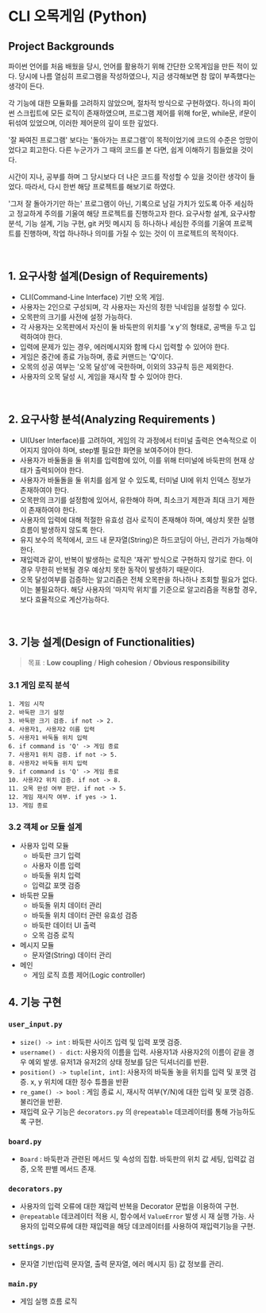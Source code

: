 # CLI 오목게임 (Python)

## Project Backgrounds

파이썬 언어를 처음 배웠을 당시, 언어를 활용하기 위해 간단한 오목게임을 만든 적이 있다.
당시에 나름 열심히 프로그램을 작성하였으나, 지금 생각해보면 참 많이 부족했다는 생각이 든다.

각 기능에 대한 모듈화를 고려하지 않았으며, 절차적 방식으로 구현하였다. 
하나의 파이썬 스크립트에 모든 로직이 존재하였으며, 프로그램 제어를 위해 for문, while문, if문이 뒤섞여 있었으며,
이러한 제어문의 깊이 또한 깊었다.

'잘 짜여진 프로그램' 보다는 '돌아가는 프로그램'이 목적이었기에 코드의 수준은 엉망이었다고 회고한다. 
다른 누군가가 그 때의 코드를 본 다면, 쉽게 이해하기 힘들었을 것이다.

시간이 지나, 공부를 하며 그 당시보다 더 나은 코드를 작성할 수 있을 것이란 생각이 들었다.
따라서, 다시 한번 해당 프로젝트를 해보기로 하였다.

'그저 잘 돌아가기만 하는' 프로그램이 아닌, 기록으로 남길 가치가 있도록 아주 세심하고 정교하게 주의를 기울여 해당 프로젝트를 진행하고자 한다.
요구사항 설계, 요구사항 분석, 기능 설계, 기능 구현, git 커밋 메시지 등 하나하나 세심한 주의를 기울여 프로젝트를 진행하며,
작업 하나하나 의미를 가질 수 있는 것이 이 프로젝트의 목적이다.


<br/>

## 1. 요구사항 설계(Design of Requirements)
- CLI(Command-Line Interface) 기반 오목 게임.
- 사용자는 2인으로 구성되며, 각 사용자는 자신의 정한 닉네임을 설정할 수 있다.
- 오목판의 크기를 사전에 설정 가능하다.
- 각 사용자는 오목판에서 자신이 둘 바둑판의 위치를 'x y'의 형태로, 공백을 두고 입력하여야 한다.
- 입력에 문제가 있는 경우, 에러메시지와 함께 다시 입력할 수 있어야 한다.
- 게임은 중간에 종료 가능하며, 종료 커맨드는 'Q'이다.
- 오목의 성공 여부는 '오목 달성'에 국한하며, 이외의 33규칙 등은 제외한다.
- 사용자의 오목 달성 시, 게임을 재시작 할 수 있어야 한다.

<br/>

## 2. 요구사항 분석(Analyzing Requirements )
- UI(User Interface)를 고려하여, 게임의 각 과정에서 터미널 출력은 연속적으로 이어지지 않아야 하며, step별 필요한 화면을 보여주어야 한다.
- 사용자가 바둘돌을 둘 위치를 입력함에 있어, 이를 위해 터미널에 바둑판의 현재 상태가 출력되어야 한다.
- 사용자가 바둘돌을 둘 위치를 쉽게 알 수 있도록, 터미널 UI에 위치 인덱스 정보가 존재하여야 한다.
- 오목판의 크기를 설정함에 있어서, 유한해야 하며, 최소크기 제한과 최대 크기 제한이 존재하여야 한다.
- 사용자의 입력에 대해 적절한 유효성 검사 로직이 존재해야 하며, 예상치 못한 실행흐름이 발생하지 않도록 한다.
- 유지 보수의 목적에서, 코드 내 문자열(String)은 하드코딩이 아닌, 관리가 가능해야 한다.
- 재입력과 같이, 반복이 발생하는 로직은 '재귀' 방식으로 구현하지 않기로 한다. 이 경우 무한히 반복될 경우 예상치 못한 동작이 발생하기 때문이다.
- 오목 달성여부를 검증하는 알고리즘은 전체 오목판을 하나하나 조회할 필요가 없다. 이는 불필요하다. 해당 사용자의 '마지막 위치'를 기준으로 알고리즘을 적용할 경우, 보다 효율적으로 계산가능하다.


<br/>

## 3. 기능 설계(Design of Functionalities)

> 목표 : **Low coupling** / **High cohesion** / **Obvious responsibility**

### 3.1 게임 로직 분석
    1. 게임 시작 
    2. 바둑판 크기 설정
    3. 바둑판 크기 검증. if not -> 2.
    4. 사용자1, 사용자2 이름 입력
    5. 사용자1 바둑돌 위치 입력
    6. if command is 'Q' -> 게임 종료
    7. 사용자1 위치 검증. if not -> 5.
    8. 사용자2 바둑돌 위치 입력
    9. if command is 'Q' -> 게임 종료
    10. 사용자2 위치 검증. if not -> 8.
    11. 오목 완성 여부 판단. if not -> 5.
    12. 게임 재시작 여부. if yes -> 1.
    13. 게임 종료

### 3.2 객체 or 모듈 설계
- 사용자 입력 모듈
  - 바둑판 크기 입력
  - 사용자 이름 입력
  - 바둑돌 위치 입력
  - 입력값 포맷 검증
- 바둑판 모듈
  - 바둑돌 위치 데이터 관리
  - 바둑돌 위치 데이터 관련 유효성 검증
  - 바둑판 데이터 UI 출력
  - 오목 검증 로직
- 메시지 모듈
  - 문자열(String) 데이터 관리
- 메인
  - 게임 로직 흐름 제어(Logic controller)

## 4. 기능 구현
 
### `user_input.py`
- `size() -> int` : 바둑판 사이즈 입력 및 입력 포맷 검증.
- `username() - dict`: 사용자의 이름을 입력. 사용자1과 사용자2의 이름이 같을 경우 예외 발생. 유저1과 유저2의 상태 정보를 담은 딕셔너리를 반환.
- `position() -> tuple[int, int]`: 사용자의 바둑돌 놓을 위치를 입력 및 포맷 검증. x, y 위치에 대한 정수 튜플을 반환
- `re_game() -> bool` : 게임 종료 시, 재시작 여부(Y/N)에 대한 입력 및 포맷 검증. 불리언을 반환.
- 재입력 요구 기능은 `decorators.py` 의 `@repeatable` 데코레이터를 통해 가능하도록 구현.

### `board.py`
- `Board` : 바둑판과 관련된 메서드 및 속성의 집합. 바둑판의 위치 값 세팅, 입력값 검증, 오목 판별 메서드 존재.

### `decorators.py`
- 사용자의 입력 오류에 대한 재입력 반복을 Decorator 문법을 이용하여 구현.
- `@repeatable` 데코레이터 적용 시, 함수에서 `ValueError` 발생 시 재 실행 가능. 사용자의 입력오류에 대한 재입력을 해당 데코레이터를 사용하여 재입력기능을 구현.

### `settings.py`
- 문자열 기반(입력 문자열, 출력 문자열, 에러 메시지 등) 값 정보를 관리.

### `main.py`
- 게임 실행 흐름 로직